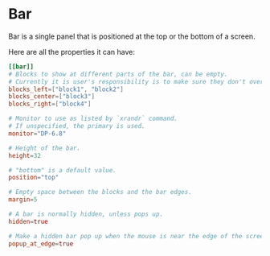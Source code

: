 # Bar

Bar is a single panel that is positioned at the top or the bottom of a screen.

Here are all the properties it can have:

```toml
[[bar]]
# Blocks to show at different parts of the bar, can be empty.
# Currently it is user's responsibility is to make sure they don't overlap.
blocks_left=["block1", "block2"]
blocks_center=["block3"]
blocks_right=["block4"]

# Monitor to use as listed by `xrandr` command.
# If unspecified, the primary is used.
monitor="DP-6.8"

# Height of the bar.
height=32

# "bottom" is a default value.
position="top"

# Empty space between the blocks and the bar edges.
margin=5

# A bar is normally hidden, unless pops up.
hidden=true  

# Make a hidden bar pop up when the mouse is near the edge of the screen.
popup_at_edge=true  
```